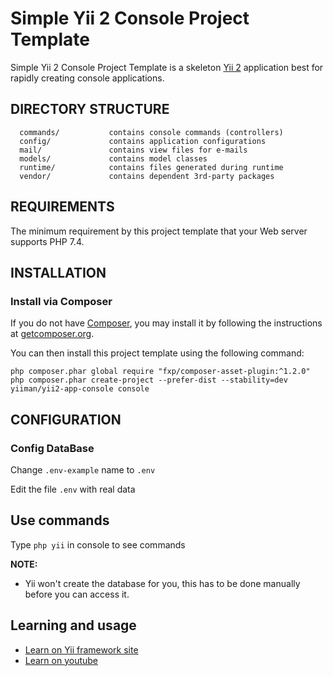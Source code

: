 Simple Yii 2 Console Project Template
============================

Simple Yii 2 Console Project Template is a skeleton [Yii 2](http://www.yiiframework.com/) application best for
rapidly creating console applications.

DIRECTORY STRUCTURE
-------------------

      commands/           contains console commands (controllers)
      config/             contains application configurations
      mail/               contains view files for e-mails
      models/             contains model classes  
      runtime/            contains files generated during runtime
      vendor/             contains dependent 3rd-party packages

REQUIREMENTS
------------

The minimum requirement by this project template that your Web server supports PHP 7.4.


INSTALLATION
------------

### Install via Composer

If you do not have [Composer](http://getcomposer.org/), you may install it by following the instructions
at [getcomposer.org](http://getcomposer.org/doc/00-intro.md#installation-nix).

You can then install this project template using the following command:

~~~
php composer.phar global require "fxp/composer-asset-plugin:^1.2.0"
php composer.phar create-project --prefer-dist --stability=dev yiiman/yii2-app-console console
~~~

CONFIGURATION
-------------

### Config DataBase
Change `.env-example` name to `.env`

Edit the file `.env` with real data

## Use commands 
Type `php yii` in console to see commands


**NOTE:**
- Yii won't create the database for you, this has to be done manually before you can access it.

## Learning and usage
* [Learn on Yii framework site](https://www.yiiframework.com/doc/guide/2.0/en/tutorial-console)
* [Learn on youtube](https://www.youtube.com/watch?v=HG6omaMRx_k&list=PLAUvAGgAbomAF0cQ2ubwJYDJKFrmHREjm)